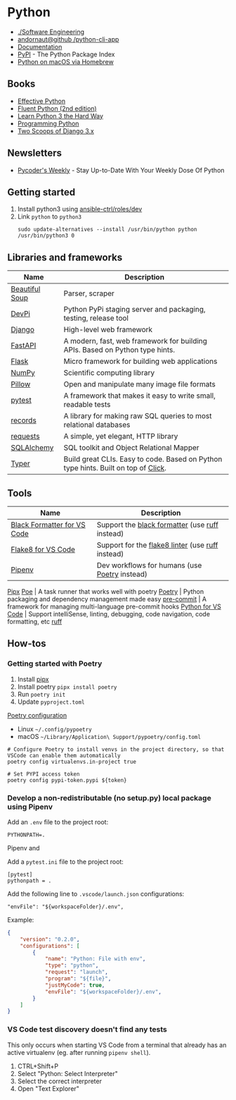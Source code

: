 # Python

* [./Software Engineering](./software-engineering.md)
* [andornaut@github /python-cli-app](https://github.com/andornaut/python-cli-app)
* [Documentation](https://docs.python.org/)
* [PyPI](https://pypi.org/) - The Python Package Index
* [Python on macOS via Homebrew](https://docs.brew.sh/Homebrew-and-Python)

## Books

* [Effective Python](https://effectivepython.com/)
* [Fluent Python (2nd edition)](https://www.oreilly.com/library/view/fluent-python-2nd/9781492056348/)
* [Learn Python 3 the Hard Way](https://www.goodreads.com/book/show/35561829-learn-python-3-the-hard-way)
* [Programming Python](https://www.oreilly.com/library/view/programming-python-4th/9781449398712/)
* [Two Scoops of Django 3.x](https://www.feldroy.com/books/two-scoops-of-django-3-x)

## Newsletters

* [Pycoder's Weekly](https://pycoders.com/) - Stay Up-to-Date With Your Weekly Dose Of Python

## Getting started

1. Install python3 using [ansible-ctrl/roles/dev](https://github.com/andornaut/ansible-ctrl/blob/master/roles/dev/tasks/python.yml)
1. Link `python` to `python3`
   ```
   sudo update-alternatives --install /usr/bin/python python /usr/bin/python3 0
   ```

## Libraries and frameworks

Name | Description
--- | ---
[Beautiful Soup](https://www.crummy.com/software/BeautifulSoup/) | Parser, scraper
[DevPi](https://github.com/devpi/devpi)| Python PyPi staging server and packaging, testing, release tool
[Django](https://www.djangoproject.com/) | High-level web framework
[FastAPI](https://github.com/tiangolo/fastapi) | A modern, fast, web framework for building APIs. Based on Python type hints.
[Flask](https://github.com/pallets/flask) | Micro framework for building web applications
[NumPy](https://numpy.org/) | Scientific computing library
[Pillow](https://github.com/python-pillow/Pillow) | Open and manipulate many image file formats
[pytest](https://docs.pytest.org/en/) | A framework that makes it easy to write small, readable tests
[records](https://github.com/kennethreitz/records) | A library for making raw SQL queries to most relational databases
[requests](https://github.com/psf/requests) | A simple, yet elegant, HTTP library
[SQLAlchemy](https://www.sqlalchemy.org/) | SQL toolkit and Object Relational Mapper 
[Typer](https://github.com/tiangolo/typer) | Build great CLIs. Easy to code. Based on Python type hints. Built on top of [Click](https://github.com/pallets/click/).

## Tools

Name | Description
--- | ---
[Black Formatter for VS Code](https://marketplace.visualstudio.com/items?itemName=ms-python.black-formatter) | Support the [black formatter](https://github.com/psf/black) (use [ruff](https://github.com/astral-sh/ruff) instead)
[Flake8 for VS Code](https://marketplace.visualstudio.com/items?itemName=ms-python.flake8) | Support for the [flake8 linter](https://github.com/pycqa/flake8/) (use [ruff](https://github.com/astral-sh/ruff) instead)
[Pipenv](https://pipenv.pypa.io/en/latest/) | Dev workflows for humans (use [Poetry](https://python-poetry.org/) instead)
[Pipx](https://pipx.pypa.io/)
[Poe](https://github.com/nat-n/poethepoet) | A task runner that works well with poetry
[Poetry](https://python-poetry.org/) | Python packaging and dependency management made easy
[pre-commit](https://github.com/pre-commit/pre-commit) | A framework for managing multi-language pre-commit hooks
[Python for VS Code](https://marketplace.visualstudio.com/items?itemName=ms-python.python) | Support intelliSense, linting, debugging, code navigation, code formatting, etc
[ruff](https://github.com/astral-sh/ruff)

## How-tos

### Getting started with Poetry

1. Install [pipx](https://pipx.pypa.io/stable/installation/)
1. Install poetry ```pipx install poetry```
1. Run ```poetry init```
1. Update `pyproject.toml`

[Poetry configuration](https://python-poetry.org/docs/configuration/)

* Linux `~/.config/pypoetry`
* macOS `~/Library/Application\ Support/pypoetry/config.toml`

```
# Configure Poetry to install venvs in the project directory, so that VSCode can enable them automatically
poetry config virtualenvs.in-project true

# Set PYPI access token
poetry config pypi-token.pypi ${token}
```

### Develop a non-redistributable (no setup.py) local package using Pipenv


Add an `.env` file to the project root:
```
PYTHONPATH=.
```
Pipenv and 

Add a `pytest.ini` file to the project root:
```
[pytest]
pythonpath = .
```

Add the following line to `.vscode/launch.json` configurations:
```
"envFile": "${workspaceFolder}/.env",
```

Example:
```json
{
    "version": "0.2.0",
    "configurations": [
        {
            "name": "Python: File with env",
            "type": "python",
            "request": "launch",
            "program": "${file}",
            "justMyCode": true,
            "envFile": "${workspaceFolder}/.env",
        }
    ]
}
```

### VS Code test discovery doesn't find any tests

This only occurs when starting VS Code from a terminal that already has an active virtualenv (eg. after running `pipenv shell`).

1. CTRL+Shift+P
1. Select "Python: Select Interpreter"
1. Select the correct interpreter
1. Open "Text Explorer"

